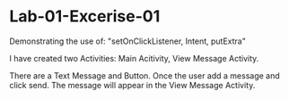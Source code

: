 # Lab-01-Excerise-01

Demonstrating the use of: "setOnClickListener, Intent, putExtra" 

I have created two Activities: Main Acitivity, View Message Activity.

There are a Text Message and Button. Once the user add a message and click send. The message will appear in the View Message Activity.



